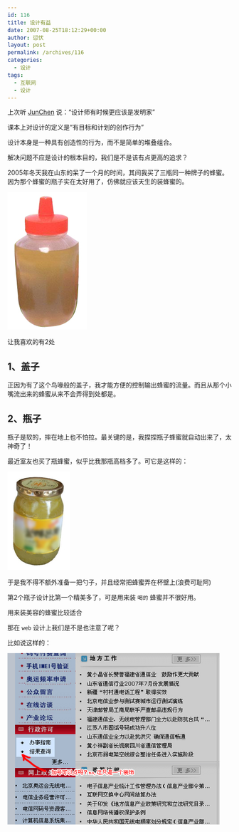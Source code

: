 ```yaml
---
id: 116
title: 设计有益
date: 2007-08-25T18:12:29+00:00
author: 愆伏
layout: post
permalink: /archives/116
categories:
  - 设计
tags:
  - 互联网
  - 设计
---
```

上次听 [JunChen](http://www.junchenwu.com) 说：“设计师有时候更应该是发明家”

课本上对设计的定义是“有目标和计划的创作行为”

设计本身是一种具有创造性的行为，而不是简单的堆叠组合。

解决问题不应是设计的根本目的，我们是不是该有点更高的追求？

2005年冬天我在山东的呆了一个月的时间，其间我买了三瓶同一种牌子的蜂蜜。因为那个蜂蜜的瓶子实在太好用了，仿佛就应该天生的装蜂蜜的。

![bottle](/wp-content/uploads/200708/25_182617_bottle.jpg)

让我喜欢的有2处
  
## 1、盖子
  
正因为有了这个鸟喙般的盖子，我才能方便的控制输出蜂蜜的流量。而且从那个小嘴流出来的蜂蜜从来不会弄得到处都是。
  
## 2、瓶子
  
瓶子是软的，摔在地上也不怕拉。最关键的是，我捏捏瓶子蜂蜜就自动出来了，太神奇了！

最近室友也买了瓶蜂蜜，似乎比我那瓶高档多了。可它是这样的：

![bottle2](/wp-content/uploads/200708/25_183636_bottle2.jpg)

于是我不得不额外准备一把勺子，并且经常把蜂蜜弄在杯壁上(浪费可耻阿)

第2个瓶子设计比第一个精美多了，可是用来装 `喝的` 蜂蜜并不很好用。
  
用来装美容的蜂蜜比较适合

那在 `web` 设计上我们是不是也注意了呢？
  
比如说这样的：

![plus symbol](/wp-content/uploads/200708/25_185502_add.jpg)